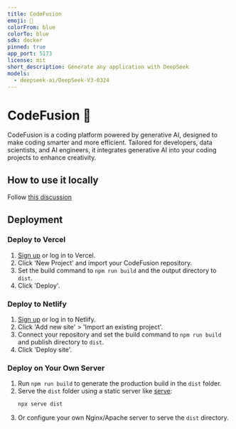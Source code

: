 ```yaml
---
title: CodeFusion
emoji: 🐳
colorFrom: blue
colorTo: blue
sdk: docker
pinned: true
app_port: 5173
license: mit
short_description: Generate any application with DeepSeek
models:
  - deepseek-ai/DeepSeek-V3-0324
---
```


# CodeFusion 🐳
CodeFusion is a coding platform powered by generative AI, designed to make coding smarter and more efficient. Tailored for developers, data scientists, and AI engineers, it integrates generative AI into your coding projects to enhance creativity.

## How to use it locally
Follow [this discussion](https://huggingface.co/spaces/enzostvs/codefusion/discussions/74)

## Deployment

### Deploy to Vercel
1. [Sign up](https://vercel.com/signup) or log in to Vercel.
2. Click 'New Project' and import your CodeFusion repository.
3. Set the build command to `npm run build` and the output directory to `dist`.
4. Click 'Deploy'.

### Deploy to Netlify
1. [Sign up](https://app.netlify.com/signup) or log in to Netlify.
2. Click 'Add new site' > 'Import an existing project'.
3. Connect your repository and set the build command to `npm run build` and publish directory to `dist`.
4. Click 'Deploy site'.

### Deploy on Your Own Server
1. Run `npm run build` to generate the production build in the `dist` folder.
2. Serve the `dist` folder using a static server like [serve](https://www.npmjs.com/package/serve):
   ```sh
   npx serve dist
   ```
3. Or configure your own Nginx/Apache server to serve the `dist` directory.